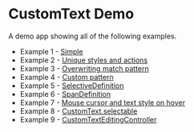 # CustomText Demo

A demo app showing all of the following examples.

- Example 1 - [Simple](https://github.com/kaboc/flutter_custom_text/blob/main/example/lib/examples/example1.dart)
- Example 2 - [Unique styles and actions](https://github.com/kaboc/flutter_custom_text/blob/main/example/lib/examples/example2.dart)
- Example 3 - [Overwriting match pattern](https://github.com/kaboc/flutter_custom_text/blob/main/example/lib/examples/example3.dart)
- Example 4 - [Custom pattern](https://github.com/kaboc/flutter_custom_text/blob/main/example/lib/examples/example4.dart)
- Example 5 - [SelectiveDefinition](https://github.com/kaboc/flutter_custom_text/blob/main/example/lib/examples/example5.dart)
- Example 6 - [SpanDefinition](https://github.com/kaboc/flutter_custom_text/blob/main/example/lib/examples/example6.dart)
- Example 7 - [Mouse cursor and text style on hover](https://github.com/kaboc/flutter_custom_text/blob/main/example/lib/examples/example7.dart)
- Example 8 - [CustomText.selectable](https://github.com/kaboc/flutter_custom_text/blob/main/example/lib/examples/example8.dart)
- Example 9 - [CustomTextEditingController](https://github.com/kaboc/flutter_custom_text/blob/main/example/lib/examples/example9.dart)
